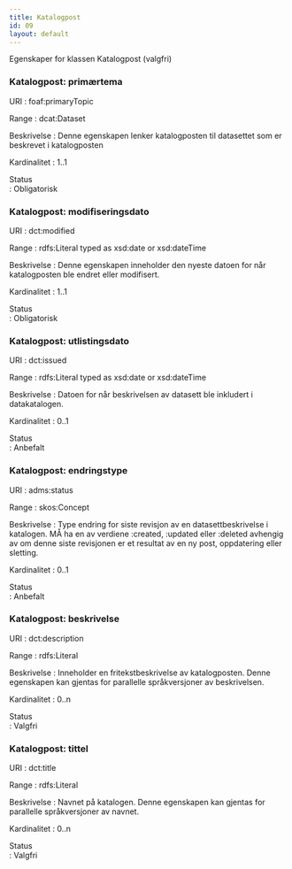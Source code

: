 ```yaml
---
title: Katalogpost
id: 09
layout: default
---
```


Egenskaper for klassen Katalogpost (valgfri)
 
### Katalogpost: primærtema
URI
: foaf:primaryTopic

Range
: dcat:Dataset

Beskrivelse
: Denne egenskapen lenker katalogposten til datasettet som er beskrevet i katalogposten 

Kardinalitet
: 1..1 

Status	
: Obligatorisk 

### Katalogpost: modifiseringsdato
URI
: dct:modified 

Range
: rdfs:Literal typed as xsd:date or xsd:dateTime

Beskrivelse
: Denne egenskapen inneholder den nyeste datoen for når katalogposten ble endret eller modifisert.

Kardinalitet
: 1..1

Status	
: Obligatorisk 

### Katalogpost: utlistingsdato
URI
: dct:issued

Range
: rdfs:Literal typed as xsd:date or xsd:dateTime

Beskrivelse
: Datoen for når beskrivelsen av datasett ble inkludert i datakatalogen. 

Kardinalitet
: 0..1 

Status	
: Anbefalt 
  
### Katalogpost: endringstype
URI
: adms:status 

Range
: skos:Concept 

Beskrivelse
: Type endring for siste revisjon av en datasettbeskrivelse i katalogen. MÅ ha en av verdiene :created, :updated eller :deleted avhengig av om denne siste revisjonen er et resultat av en ny post, oppdatering eller sletting.

Kardinalitet
: 0..1 

Status	
: Anbefalt 

### Katalogpost: beskrivelse
URI
: dct:description

Range
: rdfs:Literal

Beskrivelse
: Inneholder en fritekstbeskrivelse av katalogposten. Denne egenskapen kan gjentas for parallelle språkversjoner av beskrivelsen.

Kardinalitet
: 0..n 

Status	
: Valgfri 

### Katalogpost: tittel
URI
: dct:title 

Range
: rdfs:Literal 

Beskrivelse
: Navnet på katalogen. Denne egenskapen kan gjentas for parallelle språkversjoner av navnet. 

Kardinalitet
: 0..n

Status	
: Valgfri
